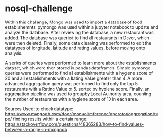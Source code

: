 # nosql-challenge
Within this challenge, Mongo was used to import a database of food establishemnts, pymongo was used within a jupyter notebook to update and analyze the database. After reviewing the database, a new restaurant was added. The database was queried to find all restaurants in Dover, which were then deleted. Finally, some data cleaning was performed to edit the datatypes of longitude, latitude and rating values, before moving onto analysis.

A series of queries were performed to learn more about the establishments dataset, which were then stored in pandas dataframes. Simple pymongo queries were performed to find all establishments with a hygiene score of 20 and all establishments with a Rating Value greater than 4. A more advanced aggregation query was performed to find only the top 5 restaurants with a Rating Value of 5, sorted by hygiene score. Finally, an aggregation pipeline was used to groupby Local Authority area, counting the number of restaurants with a hygiene score of 10 in each area.


Sources Used:
to check datatype: https://www.mongodb.com/docs/manual/reference/operator/aggregation/type/
finding results within a certain range: https://stackoverflow.com/questions/48365283/how-to-find-values-between-a-range-in-mongodb